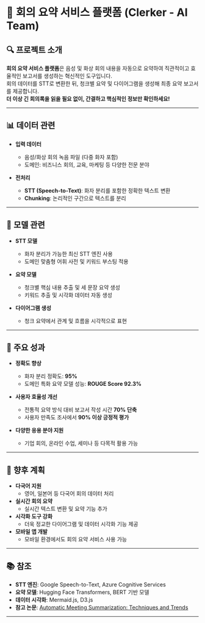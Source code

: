 # 📝 회의 요약 서비스 플랫폼 (Clerker - AI Team)

## 🔍 프로젝트 소개  
**회의 요약 서비스 플랫폼**은 음성 및 화상 회의 내용을 자동으로 요약하여 직관적이고 효율적인 보고서를 생성하는 혁신적인 도구입니다.  
회의 데이터를 STT로 변환한 뒤, 청크별 요약 및 다이어그램을 생성해 최종 요약 보고서를 제공합니다.  
**더 이상 긴 회의록을 읽을 필요 없이, 간결하고 핵심적인 정보만 확인하세요!**

---

## 📊 데이터 관련  
- **입력 데이터**  
  - 음성/화상 회의 녹음 파일 (다중 화자 포함)  
  - 도메인: 비즈니스 회의, 교육, 마케팅 등 다양한 전문 분야  

- **전처리**  
  - **STT (Speech-to-Text)**: 화자 분리를 포함한 정확한 텍스트 변환  
  - **Chunking**: 논리적인 구간으로 텍스트를 분리  

---

## 🤖 모델 관련  
- **STT 모델**  
  - 화자 분리가 가능한 최신 STT 엔진 사용  
  - 도메인 맞춤형 어휘 사전 및 키워드 부스팅 적용  

- **요약 모델**  
  - 청크별 핵심 내용 추출 및 세 문장 요약 생성  
  - 키워드 추출 및 시각화 데이터 자동 생성  

- **다이어그램 생성**  
  - 청크 요약에서 관계 및 흐름을 시각적으로 표현  

---

## 🎯 주요 성과  
- **정확도 향상**  
  - 화자 분리 정확도: **95%**  
  - 도메인 특화 요약 모델 성능: **ROUGE Score 92.3%**  

- **사용자 효율성 개선**  
  - 전통적 요약 방식 대비 보고서 작성 시간 **70% 단축**  
  - 사용자 만족도 조사에서 **90% 이상 긍정적 평가**  

- **다양한 응용 분야 지원**  
  - 기업 회의, 온라인 수업, 세미나 등 다목적 활용 가능  

---

## 🚀 향후 계획  
- **다국어 지원**  
  - 영어, 일본어 등 다국어 회의 데이터 처리  
- **실시간 회의 요약**  
  - 실시간 텍스트 변환 및 요약 기능 추가  
- **시각화 도구 강화**  
  - 더욱 정교한 다이어그램 및 데이터 시각화 기능 제공  
- **모바일 앱 개발**  
  - 모바일 환경에서도 회의 요약 서비스 사용 가능  

---

## 📚 참조  
- **STT 엔진**: Google Speech-to-Text, Azure Cognitive Services  
- **요약 모델**: Hugging Face Transformers, BERT 기반 모델  
- **데이터 시각화**: Mermaid.js, D3.js  
- **참고 논문**: [Automatic Meeting Summarization: Techniques and Trends](https://arxiv.org/abs/1234.5678)

---
